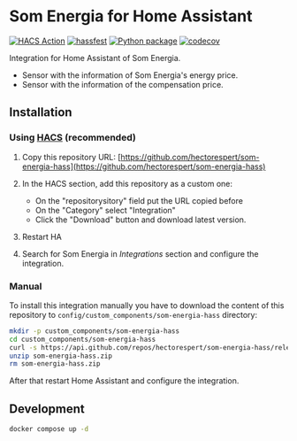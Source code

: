 # Som Energia for Home Assistant

[![HACS Action](https://github.com/hectorespert/som-energia-hass/actions/workflows/hacs.yml/badge.svg)](https://github.com/hectorespert/som-energia-hass/actions/workflows/hacs.yml)
[![hassfest](https://github.com/hectorespert/som-energia-hass/actions/workflows/hassfest.yaml/badge.svg)](https://github.com/hectorespert/som-energia-hass/actions/workflows/hassfest.yaml)
[![Python package](https://github.com/hectorespert/som-energia-hass/actions/workflows/python.yaml/badge.svg)](https://github.com/hectorespert/som-energia-hass/actions/workflows/python.yaml)
[![codecov](https://codecov.io/github/hectorespert/som-energia-hass/graph/badge.svg?token=XJG1KVGBT9)](https://codecov.io/github/hectorespert/som-energia-hass)


Integration for Home Assistant of Som Energia.

* Sensor with the information of Som Energia's energy price.
* Sensor with the information of the compensation price.

## Installation

### Using [HACS](https://hacs.xyz/) (recommended)
1. Copy this repository URL: [https://github.com/hectorespert/som-energia-hass](https://github.com/hectorespert/som-energia-hass)

2. In the HACS section, add this repository as a custom one:
   - On the "repositorysitory" field put the URL copied before
   - On the "Category" select "Integration"
   - Click the "Download" button and download latest version.

3. Restart HA

4. Search for Som Energia in *Integrations* section and configure the integration.

### Manual
To install this integration manually you have to download the content of this repository to `config/custom_components/som-energia-hass` directory:
```bash
mkdir -p custom_components/som-energia-hass
cd custom_components/som-energia-hass
curl -s https://api.github.com/repos/hectorespert/som-energia-hass/releases/latest | grep "/som-energia-hass.zip"|cut -d : -f 2,3|tr -d \"| wget -i -
unzip som-energia-hass.zip
rm som-energia-hass.zip
```
After that restart Home Assistant and configure the integration.

## Development

```bash
docker compose up -d
```